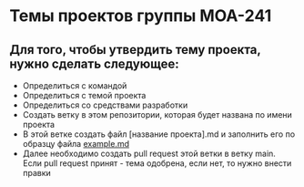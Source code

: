 # Темы проектов группы МОА-241
## Для того, чтобы утвердить тему проекта, нужно сделать следующее:
- Определиться с командой
- Определиться с темой проекта
- Определиться со средствами разработки
- Создать ветку в этом репозитории, которая будет названа по имени проекта
- В этой ветке создать файл [название проекта].md и заполнить его по образцу файла [example.md](./example.md)
- Далее необходимо создать pull request этой ветки в ветку main. Если pull request принят - тема одобрена, если нет, то нужно внести правки
